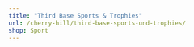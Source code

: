 ```yaml
---
title: "Third Base Sports & Trophies"
url: /cherry-hill/third-base-sports-und-trophies/
shop: Sport
---
```

